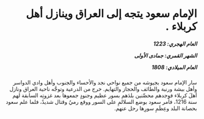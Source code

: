 <h1 dir="rtl">الإمام سعود يتجه إلى العراق وينازل أهل كربلاء .</h1>

<h5 dir="rtl">العام الهجري:  1223

الشهر القمري: جمادى الأولى

العام الميلادي: 1808</h5>

<p dir="rtl">سار الإمام سعود بجيوشه من جميع نواحي نجد والأحساء والجنوب وأهل وادي الدواسر وأهل بيشة ورنية والطائف والحجاز والتهايم. خرج من الدرعية وتوجَّه ناحية العراق ونازل أهلَ كربلاء فوجدهم محصِّنين بلدَهم بسور عظيم وجنودٍ جمعوها بعد غزوتِه السابقة لهم سنة 1216، فأمر سعود بوضع السلالمِ على السور ووقع رميٌ وقتال شديدٌ، فلما علم سعود بحصانة البلد وعِظَمِ سورِها رحل عنهم.</p></br>
